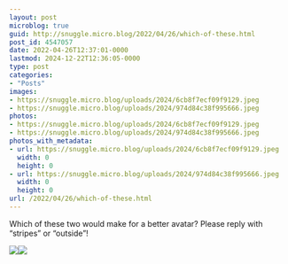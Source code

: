 ```yaml
---
layout: post
microblog: true
guid: http://snuggle.micro.blog/2022/04/26/which-of-these.html
post_id: 4547057
date: 2022-04-26T12:37:01-0000
lastmod: 2024-12-22T12:36:05-0000
type: post
categories:
- "Posts"
images:
- https://snuggle.micro.blog/uploads/2024/6cb8f7ecf09f9129.jpeg
- https://snuggle.micro.blog/uploads/2024/974d84c38f995666.jpeg
photos:
- https://snuggle.micro.blog/uploads/2024/6cb8f7ecf09f9129.jpeg
- https://snuggle.micro.blog/uploads/2024/974d84c38f995666.jpeg
photos_with_metadata:
- url: https://snuggle.micro.blog/uploads/2024/6cb8f7ecf09f9129.jpeg
  width: 0
  height: 0
- url: https://snuggle.micro.blog/uploads/2024/974d84c38f995666.jpeg
  width: 0
  height: 0
url: /2022/04/26/which-of-these.html
---
```

<p>Which of these two would make for a better avatar? Please reply with “stripes” or “outside”!</p>

<img src="uploads/2024/6cb8f7ecf09f9129.jpeg"><img src="uploads/2024/974d84c38f995666.jpeg">

